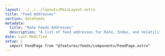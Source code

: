 ```yaml
---
layout: ../../../layouts/MainLayout.astro
title: "Feed Addresses"
section: dataFeeds
metadata:
  title: "Rate Feeds Addresses"
  description: "A list of feed addresses for Rate, Index, and Volatility Data Feeds."
date: Last Modified
setup: |
  import FeedPage from "@features/feeds/components/FeedPage.astro"
---
```


<FeedPage dataFeedType="rate" />

